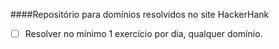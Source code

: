####Repositório para domínios resolvidos no site HackerHank

- [ ] Resolver no mínimo 1 exercício por dia, qualquer domínio.
